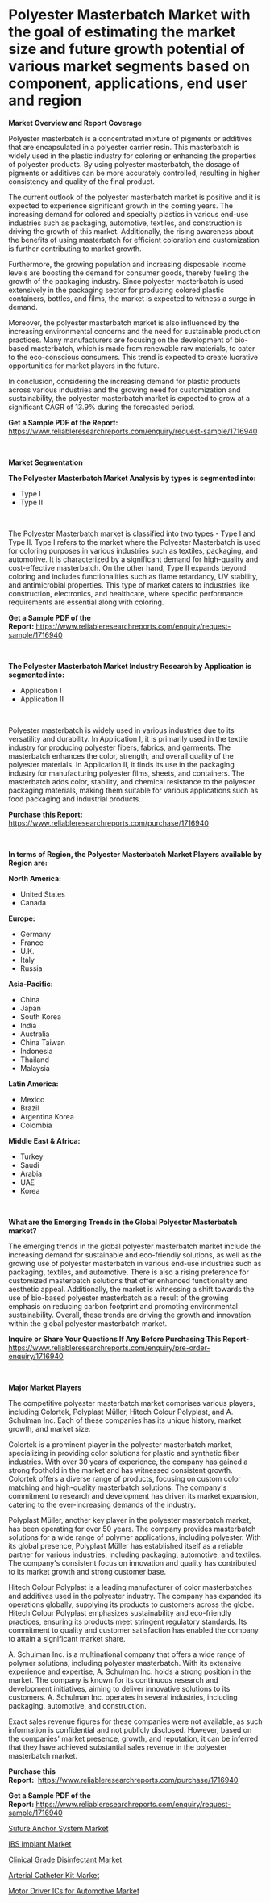 <p><h1>Polyester Masterbatch Market with the goal of estimating the market size and future growth potential of various market segments based on component, applications, end user and region</h1></p><p><strong>Market Overview and Report Coverage</strong></p>
<p><p>Polyester masterbatch is a concentrated mixture of pigments or additives that are encapsulated in a polyester carrier resin. This masterbatch is widely used in the plastic industry for coloring or enhancing the properties of polyester products. By using polyester masterbatch, the dosage of pigments or additives can be more accurately controlled, resulting in higher consistency and quality of the final product.</p><p>The current outlook of the polyester masterbatch market is positive and it is expected to experience significant growth in the coming years. The increasing demand for colored and specialty plastics in various end-use industries such as packaging, automotive, textiles, and construction is driving the growth of this market. Additionally, the rising awareness about the benefits of using masterbatch for efficient coloration and customization is further contributing to market growth.</p><p>Furthermore, the growing population and increasing disposable income levels are boosting the demand for consumer goods, thereby fueling the growth of the packaging industry. Since polyester masterbatch is used extensively in the packaging sector for producing colored plastic containers, bottles, and films, the market is expected to witness a surge in demand.</p><p>Moreover, the polyester masterbatch market is also influenced by the increasing environmental concerns and the need for sustainable production practices. Many manufacturers are focusing on the development of bio-based masterbatch, which is made from renewable raw materials, to cater to the eco-conscious consumers. This trend is expected to create lucrative opportunities for market players in the future.</p><p>In conclusion, considering the increasing demand for plastic products across various industries and the growing need for customization and sustainability, the polyester masterbatch market is expected to grow at a significant CAGR of 13.9% during the forecasted period.</p></p>
<p><strong>Get a Sample PDF of the Report:</strong> <a href="https://www.reliableresearchreports.com/enquiry/request-sample/1716940">https://www.reliableresearchreports.com/enquiry/request-sample/1716940</a></p>
<p>&nbsp;</p>
<p><strong>Market Segmentation</strong></p>
<p><strong>The Polyester Masterbatch Market Analysis by types is segmented into:</strong></p>
<p><ul><li>Type I</li><li>Type II</li></ul></p>
<p>&nbsp;</p>
<p><p>The Polyester Masterbatch market is classified into two types - Type I and Type II. Type I refers to the market where the Polyester Masterbatch is used for coloring purposes in various industries such as textiles, packaging, and automotive. It is characterized by a significant demand for high-quality and cost-effective masterbatch. On the other hand, Type II expands beyond coloring and includes functionalities such as flame retardancy, UV stability, and antimicrobial properties. This type of market caters to industries like construction, electronics, and healthcare, where specific performance requirements are essential along with coloring.</p></p>
<p><strong>Get a Sample PDF of the Report:</strong>&nbsp;<a href="https://www.reliableresearchreports.com/enquiry/request-sample/1716940">https://www.reliableresearchreports.com/enquiry/request-sample/1716940</a></p>
<p>&nbsp;</p>
<p><strong>The Polyester Masterbatch Market Industry Research by Application is segmented into:</strong></p>
<p><ul><li>Application I</li><li>Application II</li></ul></p>
<p>&nbsp;</p>
<p><p>Polyester masterbatch is widely used in various industries due to its versatility and durability. In Application I, it is primarily used in the textile industry for producing polyester fibers, fabrics, and garments. The masterbatch enhances the color, strength, and overall quality of the polyester materials. In Application II, it finds its use in the packaging industry for manufacturing polyester films, sheets, and containers. The masterbatch adds color, stability, and chemical resistance to the polyester packaging materials, making them suitable for various applications such as food packaging and industrial products.</p></p>
<p><strong>Purchase this Report:</strong>&nbsp; <a href="https://www.reliableresearchreports.com/purchase/1716940">https://www.reliableresearchreports.com/purchase/1716940</a></p>
<p>&nbsp;</p>
<p><strong>In terms of Region, the Polyester Masterbatch Market Players available by Region are:</strong></p>
<p>
    <p> <strong> North America: </strong>
        <ul>
            <li>United States</li>
            <li>Canada</li>
        </ul>
        </p> 
    <p> <strong> Europe: </strong>
        <ul>
            <li>Germany</li>
            <li>France</li>
            <li>U.K.</li>
            <li>Italy</li>
            <li>Russia</li>
        </ul>
        </p> 
    <p> <strong> Asia-Pacific: </strong>
        <ul>
            <li>China</li>
            <li>Japan</li>
            <li>South Korea</li>
            <li>India</li>
            <li>Australia</li>
            <li>China Taiwan</li>
            <li>Indonesia</li>
            <li>Thailand</li>
            <li>Malaysia</li>
        </ul>
        </p> 
    <p> <strong> Latin America: </strong>
        <ul>
            <li>Mexico</li>
            <li>Brazil</li>
            <li>Argentina Korea</li>
            <li>Colombia</li>
        </ul>
        </p> 
    <p> <strong> Middle East & Africa: </strong>
        <ul>
            <li>Turkey</li>
            <li>Saudi</li>
            <li>Arabia</li>
            <li>UAE</li>
            <li>Korea</li>
        </ul>
    </p>
    </p>
<p>&nbsp;</p>
<p><strong>What are the Emerging Trends in the Global Polyester Masterbatch market?</strong></p>
<p><p>The emerging trends in the global polyester masterbatch market include the increasing demand for sustainable and eco-friendly solutions, as well as the growing use of polyester masterbatch in various end-use industries such as packaging, textiles, and automotive. There is also a rising preference for customized masterbatch solutions that offer enhanced functionality and aesthetic appeal. Additionally, the market is witnessing a shift towards the use of bio-based polyester masterbatch as a result of the growing emphasis on reducing carbon footprint and promoting environmental sustainability. Overall, these trends are driving the growth and innovation within the global polyester masterbatch market.</p></p>
<p><strong>Inquire or Share Your Questions If Any Before Purchasing This Report</strong>- <a href="https://www.reliableresearchreports.com/enquiry/pre-order-enquiry/1716940">https://www.reliableresearchreports.com/enquiry/pre-order-enquiry/1716940</a></p>
<p>&nbsp;</p>
<p><strong>Major Market Players</strong></p>
<p><p>The competitive polyester masterbatch market comprises various players, including Colortek, Polyplast Müller, Hitech Colour Polyplast, and A. Schulman Inc. Each of these companies has its unique history, market growth, and market size.</p><p>Colortek is a prominent player in the polyester masterbatch market, specializing in providing color solutions for plastic and synthetic fiber industries. With over 30 years of experience, the company has gained a strong foothold in the market and has witnessed consistent growth. Colortek offers a diverse range of products, focusing on custom color matching and high-quality masterbatch solutions. The company's commitment to research and development has driven its market expansion, catering to the ever-increasing demands of the industry.</p><p>Polyplast Müller, another key player in the polyester masterbatch market, has been operating for over 50 years. The company provides masterbatch solutions for a wide range of polymer applications, including polyester. With its global presence, Polyplast Müller has established itself as a reliable partner for various industries, including packaging, automotive, and textiles. The company's consistent focus on innovation and quality has contributed to its market growth and strong customer base.</p><p>Hitech Colour Polyplast is a leading manufacturer of color masterbatches and additives used in the polyester industry. The company has expanded its operations globally, supplying its products to customers across the globe. Hitech Colour Polyplast emphasizes sustainability and eco-friendly practices, ensuring its products meet stringent regulatory standards. Its commitment to quality and customer satisfaction has enabled the company to attain a significant market share.</p><p>A. Schulman Inc. is a multinational company that offers a wide range of polymer solutions, including polyester masterbatch. With its extensive experience and expertise, A. Schulman Inc. holds a strong position in the market. The company is known for its continuous research and development initiatives, aiming to deliver innovative solutions to its customers. A. Schulman Inc. operates in several industries, including packaging, automotive, and construction.</p><p>Exact sales revenue figures for these companies were not available, as such information is confidential and not publicly disclosed. However, based on the companies' market presence, growth, and reputation, it can be inferred that they have achieved substantial sales revenue in the polyester masterbatch market.</p></p>
<p><strong>Purchase this Report:</strong>&nbsp;&nbsp;<a href="https://www.reliableresearchreports.com/purchase/1716940">https://www.reliableresearchreports.com/purchase/1716940</a></p>
<p></p>
<p><strong>Get a Sample PDF of the Report:</strong>&nbsp;<a href="https://www.reliableresearchreports.com/enquiry/request-sample/1716940">https://www.reliableresearchreports.com/enquiry/request-sample/1716940</a></p>
<p><p><a href="https://www.linkedin.com/pulse/suture-anchor-system-market-size-share-amp-trends-analysis-afc2f/">Suture Anchor System Market</a></p><p><a href="https://www.linkedin.com/pulse/ibs-implant-market-challenges-opportunities-growth-drivers-major-kvsmf/">IBS Implant Market</a></p><p><a href="https://medium.com/@kabirkhanrp23/clinical-grade-disinfectant-market-research-report-its-history-and-forecast-2023-to-2030-7d85b6f7d670">Clinical Grade Disinfectant Market</a></p><p><a href="https://www.linkedin.com/pulse/arterial-catheter-kit-market-share-amp-new-trends-analysis-report-0trwf/">Arterial Catheter Kit Market</a></p><p><a href="https://medium.com/@aniket.reportprime23/motor-driver-ics-for-automotive-market-competitive-analysis-market-trends-and-forecast-to-2030-65f98847c134">Motor Driver ICs for Automotive Market</a></p></p>